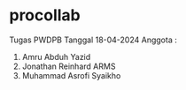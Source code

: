 # procollab
Tugas PWDPB Tanggal 18-04-2024
Anggota :
1. Amru Abduh Yazid
2. Jonathan Reinhard ARMS
3. Muhammad Asrofi Syaikho
